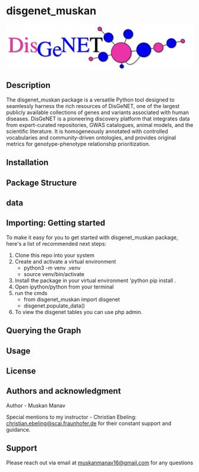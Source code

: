 # disgenet_muskan
![Alt text](image.png)

## Description

The disgenet_muskan package is a versatile Python tool designed to seamlessly harness the rich resources of DisGeNET, one of the largest publicly available collections of genes and variants associated with human diseases. DisGeNET is a pioneering discovery platform that integrates data from expert-curated repositories, GWAS catalogues, animal models, and the scientific literature. It is homogeneously annotated with controlled vocabularies and community-driven ontologies, and provides original metrics for genotype-phenotype relationship prioritization.
## Installation
## Package Structure

## data

## Importing: Getting started

To make it easy for you to get started with disgenet_muskan package,  here's a list of recommended next steps:

1. Clone this repo into your system 
2. Create and activate a virtual environment
   - python3 -m venv .venv
   - source venv/bin/activate
3. Install the package in your virtual environment
   'python
     pip install . 
4. Open ipython/python from your terminal
5. run the cmds
     - from disgenet_muskan import disgenet
     - disgenet.populate_data()
6. To view the disgenet tables you can use php admin.

## Querying the Graph

## Usage

## License

## Authors and acknowledgment
Author - Muskan Manav

Special mentions to my instructor - Christian Ebeling: <christian.ebeling@scai.fraunhofer.de> for their constant support and guidance.
## Support
Please reach out via email at muskanmanav16@gmail.com for any questions


